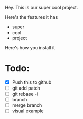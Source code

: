 Hey. This is our super cool project.

Here's the features it has

- super
- cool
- project

Here's how you install it

# Todo:

- [x] Push this to github
- [ ] git add patch
- [ ] git rebase -i
- [ ] branch
- [ ] merge branch
- [ ] visual example
